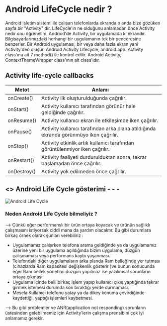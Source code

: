 # Android LifeCycle nedir ?
Android işletim sistemi ile çalışan telefonlarda ekranda o anda bize gözüken sayfa bir "Activity" dir. LifeCycle'ın ne olduğunu anlamadan önce Activity nedir onu öğrenelim. Android'de Activity, bir uygulamada ki ekrandır. Bilgisayarlarımızdaki herhangi bir uygulamanın tek bir penceresine benzerler. Bir Android uygulaması, bir veya daha fazla ekran yani Activity'den oluşur. Android Activity Lifecycle, android.app. Activity class'ına ait 7 method() ile kontrol edilir. Android Activity, ContextThemeWrapper class'ının alt class'ıdır.
## Activity life-cycle callbacks

| Metot | Anlamı |
|--|--|
| onCreate() | Activity ilk oluşturulduğunda çağrılır. |
| onStart()  | Activity kullanıcı tarafından görünür hale geldiğinde çağrılır. |
| onResume()  | Activity kullanıcı ekran ile etkileşimde iken çağrılır. |
| onPause()   | Activity kullanıcı tarafından arka plana atıldığında ekranda görünmüyo iken çağrılır. |
| onStop()    | Activity etkinlik artık kullanıcı tarafından görüntülenmiyor iken çağrılır. |
| onRestart()  | Activity faaliyeti durdurulduktan sonra, tekrar başlamadan önce çağrılır. |
| onDestroy()  | Activity yok edilmeden önce çağrılır. |


##  <> Android Life Cycle gösterimi - - -

![Android Life Cycle](https://static.javatpoint.com/images/androidimages/Android-Activity-Lifecycle.png)



### Neden Android Life Cycle bilmeliyiz ?

--> Çünkü eğer performanslı bir ürün ortaya koyacak ve ürünün sağlıklı çalışmasını istiyorsak ciddi mana da yardım olacaktır. Bu gibi durumlara birkaç örnek olarak şunları verebiliriz : 


- Uygulamamız çalışırken telefona arama geldiğinde ya da uygulamamız üzerine yeni bir uygulama açıldığında bizim uygulama, düzgün çalışmaması veya performans kaybı yaşanması.
- Telefondaki diğer uygulamaların arka planda Ram belleğinde yer tutması (cihazlarda Ram kapasitesi değişkenlik gösterir )ve bunun sonucunda eğer Ram bellek yönetimi düzgün yapılmaz ise yazılımsal sorunların ortaya çıkması.
- Uygulama içinde belli birkaç işlem yapıp kullanıcı çıkış yaptığında tekrar girmek istemesi durumda son bıraktığı yerde durmaması.
- Mesela Kullanıcı telefonu yatay ya da dikey konuma çevirdiğinde kaydettiği, yaptığı işlemleri kaybetmesi.

--> Bu gibi problemler ve ANR(application not responding) sorunların üstesinden gelebilmemiz için Activity’lerin çalışma prensibini çok iyi anlamamız gerekir.


